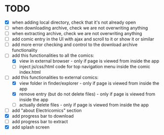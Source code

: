# TODO

* [x] when adding local directory, check that it's not already open
* [ ] when downloading archive, check we are not overwriting anything
* [ ] when extracting archive, check we are not overwriting anything
* [ ] add comic entry in the UI with ajax and scroll to it or show it or similar
* [ ] add more error checking and control to the download archive functionality
* [ ] add this functionalities to all the comics:
  * [x] view in external browser - only if page is viewed from inside the app
  * [ ] inject js/css/html code for top navigation menu inside the comic index.html
* [ ] add this functionalities to external comics:
  * [x] view folder in finder/explorer - only if page is viewed from inside the app
  * [x] remove entry (but do not delete files) - only if page is viewed from inside the app
  * [ ] actually delete files - only if page is viewed from inside the app
* [ ] add "about Electricomics" section
* [x] add progress bar to download
* [ ] add progress bar to extract
* [x] add splash screen